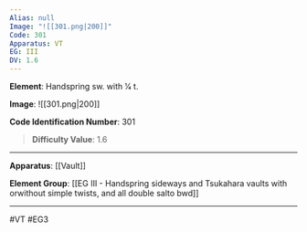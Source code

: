 ```yaml
---
Alias: null
Image: "![[301.png|200]]"
Code: 301
Apparatus: VT
EG: III
DV: 1.6
---
```

**Element**: Handspring sw. with 1⁄4 t.

**Image**:
![[301.png|200]]

**Code Identification Number**: 301

>**Difficulty Value**: 1.6

___
**Apparatus**: [[Vault]]

**Element Group**: [[EG III - Handspring sideways and Tsukahara vaults with orwithout simple twists, and all double salto bwd]]
___
#VT #EG3
